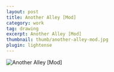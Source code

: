 ```yaml
---
layout: post
title: Another Alley [Mod]
category: work
tag: drawing
excerpt: Another Alley [Mod]
thumbnail: thumb/another-alley-mod.jpg
plugin: lightense
---
```


<p><img src="{{ site.file }}/work/another-alley-mod.jpg" alt="Another Alley [Mod]"></p>
